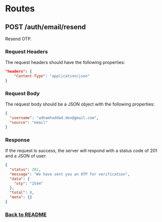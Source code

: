 # Routes

## POST /auth/email/resend

Resend OTP.

### Request Headers

The request headers should have the following properties:

```json
"headers": {
    "Content-Type": "application/json"
}
```

### Request Body

The request body should be a JSON object with the following properties:

```json
{
  "username": "adhamhaddad.dev@gmail.com",
  "source": "email"
}
```

### Response

If the request is success, the server will respond with a status code of 201 and a JSON of user:

```json
{
  "status": 201,
  "message": "We have sent you an OTP for verification",
  "data": {
    "otp": "2544"
  },
  "total": 0,
  "meta": {}
}
```

### [Back to README](/api-endponits.md#user-auth)
